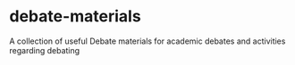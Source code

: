 # debate-materials
A collection of useful Debate materials for academic debates and activities regarding debating

